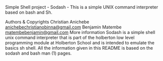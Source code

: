 Simple Shell project - Sodash -
This is a simple UNIX command interpreter based on bash and Sh.

Authors & Copyrights
Christian Anichebe <anichebechristianobinna@gmail.com>
Benjamin Matembe <matembebenjamin@gmail.com>
More information
Sodash is a simple shell unix command interpreter that is part of the holberton low level programming module at Holberton School and is intended to emulate the basics sh shell. All the information given in this README is based on the sodash and bash man (1) pages.
